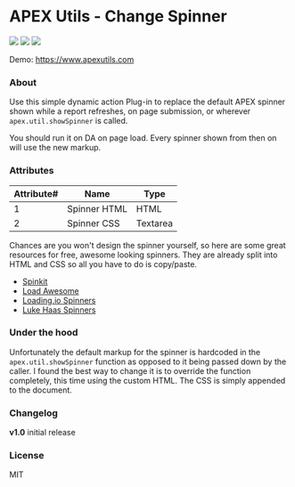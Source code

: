 # APEX Utils - Change Spinner

![](https://img.shields.io/badge/Type-Dynamic_Action-orange.svg) ![](https://img.shields.io/badge/APEX-18.2-success.svg) ![](https://img.shields.io/badge/APEX-19.1-success.svg)

Demo: https://www.apexutils.com

### About

Use this simple dynamic action Plug-in to replace the default APEX spinner shown while a report refreshes, on page submission, or wherever `apex.util.showSpinner` is called.

You should run it on DA on page load. Every spinner shown from then on will use the new markup.

### Attributes

Attribute# | Name | Type |
 ------ | ------ | ------ |
1 | Spinner HTML | HTML | 
2 | Spinner CSS | Textarea |

Chances are you won't design the spinner yourself, so here are some great resources for free, awesome looking spinners. They are already split into HTML and CSS so all you have to do is copy/paste.

  - [Spinkit](https://tobiasahlin.com/spinkit/)
  - [Load Awesome](https://github.danielcardoso.net/load-awesome/animations.html)
  - [Loading.io Spinners](https://loading.io/css/)
  - [Luke Haas Spinners](https://projects.lukehaas.me/css-loaders/)

### Under the hood

Unfortunately the default markup for the spinner is hardcoded in the `apex.util.showSpinner` function as opposed to it being passed down by the caller. I found the best way to change it is to override the function completely, this time using the custom HTML. The CSS is simply appended to the document.

### Changelog

**v1.0** initial release

### License
MIT
